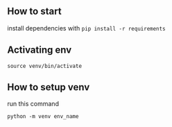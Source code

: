 ## How to start
install dependencies with `pip install -r requirements`
## Activating env
`source venv/bin/activate`


## How to setup venv

run this command
```
python -m venv env_name
```
